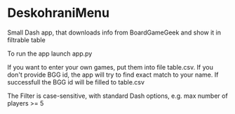 # DeskohraniMenu
Small Dash app, that downloads info from BoardGameGeek and show it in filtrable table

To run the app launch app.py

If you want to enter your own games, put them into file table.csv. If you don't provide BGG id, the app will try to find exact match to your name. If successfull the BGG id will be filled to table.csv


The Filter is case-sensitive, with standard Dash options, e.g. max number of players >= 5
